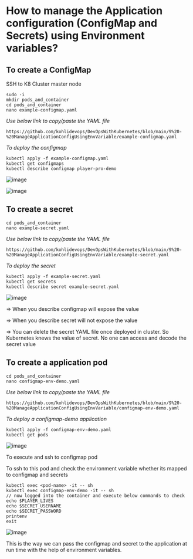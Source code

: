 # How to manage the Application configuration (ConfigMap and Secrets) using Environment variables?

## To create a ConfigMap

SSH to K8 Cluster master node

```
sudo -i
mkdir pods_and_container
cd pods_and_container
nano example-configmap.yaml
```

_Use below link to copy/paste the YAML file_

```
https://github.com/kohlidevops/DevOpsWithKubernetes/blob/main/9%20-%20ManageApplicationConfigUsingEnvVariable/example-configmap.yaml
```

_To deploy the configmap_ 

```
kubectl apply -f example-configmap.yaml
kubectl get configmaps
kubectl describe configmap player-pro-demo
```

![image](https://github.com/user-attachments/assets/47ec7ff7-0102-438e-9314-d87e86964c66)

![image](https://github.com/user-attachments/assets/e70cba9d-f21b-4c4a-8a75-ed675171baf4)

## To create a secret

```
cd pods_and_container
nano example-secret.yaml
```

_Use below link to copy/paste the YAML file_

```
https://github.com/kohlidevops/DevOpsWithKubernetes/blob/main/9%20-%20ManageApplicationConfigUsingEnvVariable/example-secret.yaml
```

_To deploy the secret_

```
kubectl apply -f example-secret.yaml
kubectl get secrets
kubectl describe secret example-secret.yaml
```

![image](https://github.com/user-attachments/assets/47fd203e-762c-44f4-bdd4-a1f898deaabf)

=> When you describe configmap will expose the value

=> When you describe secret will not expose the value

=> You can delete the secret YAML file once deployed in cluster. So Kubernetes knews the value of secret. No one can access and decode the secret value

## To create a application pod

```
cd pods_and_container
nano configmap-env-demo.yaml
```

_Use below link to copy/paste the YAML file_

```
https://github.com/kohlidevops/DevOpsWithKubernetes/blob/main/9%20-%20ManageApplicationConfigUsingEnvVariable/configmap-env-demo.yaml
```

_To deploy a configmap-demo application_

```
kubectl apply -f configmap-env-demo.yaml
kubectl get pods
```

![image](https://github.com/user-attachments/assets/14c9be81-3d26-4905-941e-6dad640ced03)

To execute and ssh to configmap pod

To ssh to this pod and check the environment variable whether its mapped to configmap and secrets

```
kubectl exec <pod-name> -it -- sh
kubectl exec configmap-env-demo -it -- sh
// now logged into the container and execute below commands to check
echo $PLAYER_LIVES
echo $SECRET_USERNAME
echo $SECRET_PASSWORD
printenv
exit
```

![image](https://github.com/user-attachments/assets/24a969ff-1130-4e36-aa87-fac83d9f2d63)

This is the way we can pass the configmap and secret to the application at run time with the help of environment variables.

